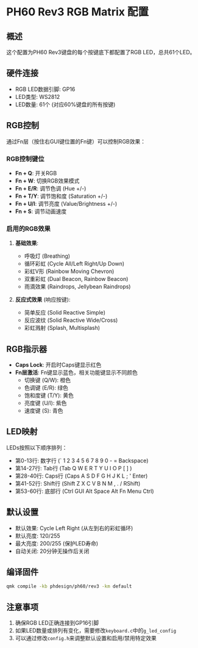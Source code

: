 # PH60 Rev3 RGB Matrix 配置

## 概述
这个配置为PH60 Rev3键盘的每个按键底下都配置了RGB LED，总共61个LED。

## 硬件连接
- RGB LED数据引脚: GP16
- LED类型: WS2812
- LED数量: 61个 (对应60%键盘的所有按键)

## RGB控制
通过Fn层（按住右GUI键位置的Fn键）可以控制RGB效果：

### RGB控制键位
- **Fn + Q**: 开关RGB
- **Fn + W**: 切换RGB效果模式
- **Fn + E/R**: 调节色调 (Hue +/-)
- **Fn + T/Y**: 调节饱和度 (Saturation +/-)
- **Fn + U/I**: 调节亮度 (Value/Brightness +/-)
- **Fn + S**: 调节动画速度

### 启用的RGB效果
1. **基础效果**:
   - 呼吸灯 (Breathing)
   - 循环彩虹 (Cycle All/Left Right/Up Down)
   - 彩虹V形 (Rainbow Moving Chevron)
   - 双重彩虹 (Dual Beacon, Rainbow Beacon)
   - 雨滴效果 (Raindrops, Jellybean Raindrops)

2. **反应式效果** (响应按键):
   - 简单反应 (Solid Reactive Simple)
   - 反应波纹 (Solid Reactive Wide/Cross)
   - 彩虹溅射 (Splash, Multisplash)

## RGB指示器
- **Caps Lock**: 开启时Caps键显示红色
- **Fn层激活**: Fn键显示蓝色，相关功能键显示不同颜色
  - 切换键 (Q/W): 橙色
  - 色调键 (E/R): 绿色  
  - 饱和度键 (T/Y): 黄色
  - 亮度键 (U/I): 紫色
  - 速度键 (S): 青色

## LED映射
LEDs按照以下顺序排列：
- 第0-13行: 数字行 (` 1 2 3 4 5 6 7 8 9 0 - = Backspace)
- 第14-27行: Tab行 (Tab Q W E R T Y U I O P [ ] \)
- 第28-40行: Caps行 (Caps A S D F G H J K L ; ' Enter)
- 第41-52行: Shift行 (Shift Z X C V B N M , . / RShift)
- 第53-60行: 底部行 (Ctrl GUI Alt Space Alt Fn Menu Ctrl)

## 默认设置
- 默认效果: Cycle Left Right (从左到右的彩虹循环)
- 默认亮度: 120/255
- 最大亮度: 200/255 (保护LED寿命)
- 自动关闭: 20分钟无操作后关闭

## 编译固件
```bash
qmk compile -kb phdesign/ph60/rev3 -km default
```

## 注意事项
1. 确保RGB LED正确连接到GP16引脚
2. 如果LED数量或排列有变化，需要修改`keyboard.c`中的`g_led_config`
3. 可以通过修改`config.h`来调整默认设置和启用/禁用特定效果